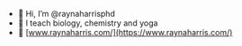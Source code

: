 - 👋 Hi, I’m @raynaharrisphd
- 🌱 I teach biology, chemistry and yoga
- 👀 [www.raynaharris.com/](https://www.raynaharris.com/)

<!---
raynaharrisphd/raynaharrisphd is a ✨ special ✨ repository because its `README.md` (this file) appears on your GitHub profile.
You can click the Preview link to take a look at your changes.

Old foo

- 💞️ I’m looking to collaborate on ...
- 📫 How to reach me ...
- 😄 Pronouns: ...
- ⚡ Fun fact: ...

--->

